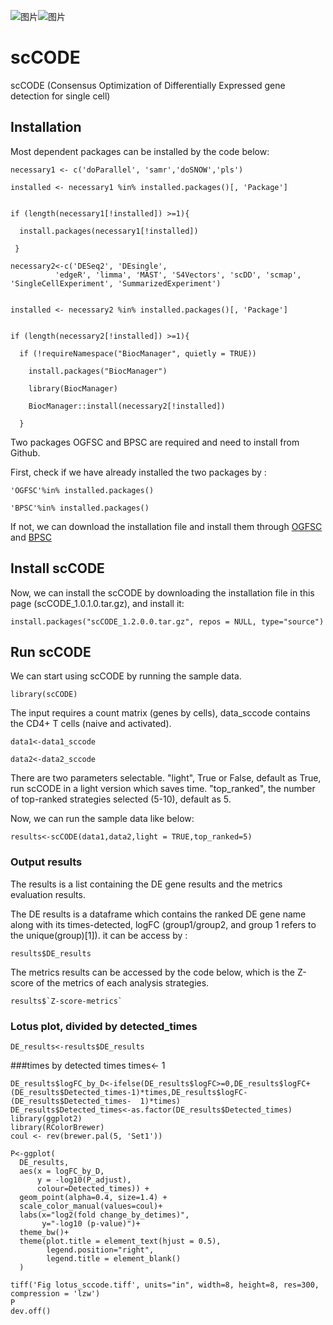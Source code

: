 ![图片](https://github.com/XZouProjects/scCODE/assets/17633478/fc6837b4-5e64-48eb-9ff3-2811711e609b)![图片](https://user-images.githubusercontent.com/17633478/137343572-3b77beaf-d70e-4001-bd6a-fe27fd3f2628.png)
# scCODE

scCODE (Consensus Optimization of Differentially Expressed gene detection for single cell)

## Installation

Most dependent packages can be installed by the code below:

    necessary1 <- c('doParallel', 'samr','doSNOW','pls')

    installed <- necessary1 %in% installed.packages()[, 'Package']


    if (length(necessary1[!installed]) >=1){

      install.packages(necessary1[!installed])
  
     }

    necessary2<-c('DESeq2', 'DEsingle', 
              'edgeR', 'limma', 'MAST', 'S4Vectors', 'scDD', 'scmap', 'SingleCellExperiment', 'SummarizedExperiment')
              
              
    installed <- necessary2 %in% installed.packages()[, 'Package']


    if (length(necessary2[!installed]) >=1){

      if (!requireNamespace("BiocManager", quietly = TRUE))
  
        install.packages("BiocManager")
    
        library(BiocManager)
    
        BiocManager::install(necessary2[!installed])
    
      }
   
Two packages OGFSC and BPSC are required and need to install from Github.

First, check if we have already installed the two packages by :

    'OGFSC'%in% installed.packages()
    
    'BPSC'%in% installed.packages()
    
If not, we can download the installation file and install them through [OGFSC](https://github.com/XZouProjects/OGFSC-R/blob/master/OGFSC_0.2.3.tar.gz) and [BPSC](https://github.com/nghiavtr/BPSC/releases/tag/v0.99.2)

## Install scCODE

Now, we can install the scCODE by downloading the installation file in this page (scCODE_1.0.1.0.tar.gz), and install it:

    install.packages("scCODE_1.2.0.0.tar.gz", repos = NULL, type="source")

## Run scCODE

We can start using scCODE by running the sample data.

    library(scCODE)

The input requires a count matrix (genes by cells), data_sccode contains the CD4+ T cells (naive and activated).

    data1<-data1_sccode
    
    data2<-data2_sccode

There are two parameters selectable. "light", True or False, default as True, run scCODE in a light version which saves time. "top_ranked", the number of top-ranked strategies selected (5-10), default as 5.

Now, we can run the sample data like below:

    results<-scCODE(data1,data2,light = TRUE,top_ranked=5)

### Output results

The results is a list containing the DE gene results and the metrics evaluation results.

The DE results is a dataframe which contains the ranked DE gene name along with its times-detected, logFC (group1/group2, and group 1 refers to the unique(group)[1]). it can be access by :

    results$DE_results
    
The metrics results can be accessed by the code below, which is the Z-score of the metrics of each analysis strategies. 

    results$`Z-score-metrics`

### Lotus plot, divided by detected_times
    
    DE_results<-results$DE_results

###times by detected times
    times<- 1

    DE_results$logFC_by_D<-ifelse(DE_results$logFC>=0,DE_results$logFC+(DE_results$Detected_times-1)*times,DE_results$logFC-(DE_results$Detected_times-  1)*times)
    DE_results$Detected_times<-as.factor(DE_results$Detected_times)
    library(ggplot2)
    library(RColorBrewer)
    coul <- rev(brewer.pal(5, 'Set1'))

    P<-ggplot(
      DE_results, 
      aes(x = logFC_by_D, 
          y = -log10(P_adjust), 
          colour=Detected_times)) +
      geom_point(alpha=0.4, size=1.4) +
      scale_color_manual(values=coul)+
      labs(x="log2(fold change_by_detimes)",
           y="-log10 (p-value)")+
      theme_bw()+
      theme(plot.title = element_text(hjust = 0.5), 
            legend.position="right", 
            legend.title = element_blank()
      )
    
    tiff('Fig lotus_sccode.tiff', units="in", width=8, height=8, res=300, compression = 'lzw')
    P
    dev.off()



